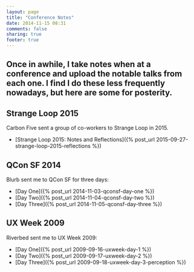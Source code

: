 ```yaml
---
layout: page
title: "Conference Notes"
date: 2014-11-15 08:31
comments: false
sharing: true
footer: true
---
```


<h2 class="intro">Once in awhile, I take notes when at a conference and
upload the notable talks from each one. I find I do these less
frequently nowadays, but here are some for posterity.</h2>

## Strange Loop 2015

Carbon Five sent a group of co-workers to Strange Loop in 2015.

* [Strange Loop 2015: Notes and Reflections]({% post_url 2015-09-27-strange-loop-2015-reflections %})

## QCon SF 2014

Blurb sent me to QCon SF for three days:

* [Day One]({% post_url 2014-11-03-qconsf-day-one %})
* [Day Two]({% post_url 2014-11-04-qconsf-day-two %})
* [Day Three]({% post_url 2014-11-05-qconsf-day-three %})

## UX Week 2009

Riverbed sent me to UX Week 2009:

* [Day One]({% post_url 2009-09-16-uxweek-day-1 %})
* [Day Two]({% post_url 2009-09-17-uxweek-day-2 %})
* [Day Three]({% post_url 2009-09-18-uxweek-day-3-perception %})
